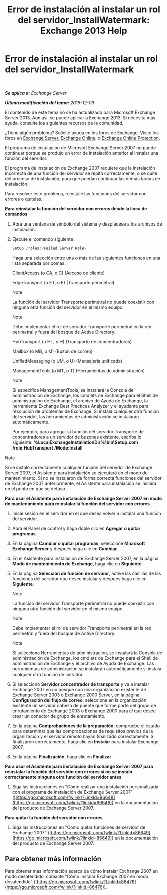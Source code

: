 ﻿---
title: 'Error de instalación al instalar un rol del servidor_InstallWatermark: Exchange 2013 Help'
TOCTitle: Error de instalación al instalar un rol del servidor_InstallWatermark
ms:assetid: ad89ebd5-f9bb-40c1-8811-09b145c2b341
ms:mtpsurl: https://technet.microsoft.com/es-es/library/ms.exch.setupreadiness.installwatermark(v=EXCHG.150)
ms:contentKeyID: 48268553
ms.date: 04/23/2018
mtps_version: v=EXCHG.150
ms.translationtype: HT
---

# Error de instalación al instalar un rol del servidor\_InstallWatermark

 

_**Se aplica a:** Exchange Server_

_**Última modificación del tema:** 2016-12-09_

El contenido de este tema no se ha actualizado para Microsoft Exchange Server 2013. Aun así, se puede aplicar a Exchange 2013. Si necesita más ayuda, consulte los siguientes recursos de la comunidad.

¿Tiene algún problema? Solicite ayuda en los foros de Exchange. Visite los foros en [Exchange Server](https://go.microsoft.com/fwlink/p/?linkid=60612), [Exchange Online](https://go.microsoft.com/fwlink/p/?linkid=267542), o [Exchange Online Protection](https://go.microsoft.com/fwlink/p/?linkid=285351).

El programa de instalación de Microsoft Exchange Server 2007 no puede continuar porque se produjo un error de instalación anterior al instalar una función del servidor.

El programa de instalación de Exchange 2007 requiere que la instalación incorrecta de una función del servidor se repita correctamente, o se quite del proceso de instalación, para que puedan continuar las demás tareas de instalación.

Para resolver este problema, reinstale las funciones del servidor con errores o quítelas.

**Para reinstalar la función del servidor con errores desde la línea de comandos**

1.  Abra una ventana de símbolo del sistema y desplácese a los archivos de instalación.

2.  Ejecute el comando siguiente :
    
    ```powershell
    Setup /roles:<Failed Server Role>
    ```
    
    Haga una selección entre una o más de las siguientes funciones en una lista separada por comas:
    
    ClientAccess (o CA, o C) (Acceso de cliente)
    
    EdgeTransport (o ET, o E) (Transporte perimetral)
    

    > [!NOTE]
    > La función del servidor Transporte perimetral no puede coexistir con ninguna otra función del servidor en el mismo equipo.

    

    > [!NOTE]
    > Debe implementar el rol de servidor Transporte perimetral en la red perimetral y fuera del bosque de Active Directory.

    
    HubTransport (o HT, o H) (Transporte de concentradores)
    
    Mailbox (o MB, o M) (Buzón de correo)
    
    UnifiedMessaging (o UM, o U) (Mensajería unificada)
    
    ManagementTools (o MT, o T) (Herramientas de administración)
    

    > [!NOTE]
    > Si especifica ManagementTools, se instalará la Consola de administración de Exchange, los cmdlets de Exchange para el Shell de administración de Exchange, el archivo de Ayuda de Exchange, la herramienta Exchange Best Practices Analyzer y el ayudante para resolución de problemas de Exchange. Si instala cualquier otra función del servidor, las herramientas de administración se instalarán automáticamente.

    
    Por ejemplo, para agregar la función del servidor Transporte de concentradores a un servidor de buzones existente, escriba lo siguiente: **%LocalExchangeInstallationDir%\\bin\\Setup.com /role:HubTransport /Mode:Install**


> [!NOTE]
> Si se instaló correctamente cualquier función del servidor de Exchange Server&nbsp;2007, el Asistente para instalación se ejecutará en el modo de mantenimiento. Si no se instalaron de forma correcta funciones del servidor de Exchange 2007 anteriormente, el Asistente para instalación se iniciará en el punto en que se detuvo.



**Para usar el Asistente para instalación de Exchange Server 2007 en modo de mantenimiento para reinstalar la función del servidor con errores**

1.  Inicie sesión en el servidor en el que desea volver a instalar una función del servidor.

2.  Abra el Panel de control y haga doble clic en **Agregar o quitar programas**.

3.  En la página **Cambiar o quitar programas**, seleccione **Microsoft Exchange Server** y después haga clic en **Cambiar**.

4.  En el Asistente para instalación de Exchange Server 2007, en la página **Modo de mantenimiento de Exchange**, haga clic en **Siguiente**.

5.  En la página **Selección de función de servidor**, active las casillas de las funciones del servidor que desee instalar y después haga clic en **Siguiente**.
    

    > [!NOTE]
    > La función del servidor Transporte perimetral no puede coexistir con ninguna otra función del servidor en el mismo equipo.

    

    > [!NOTE]
    > Debe implementar el rol de servidor Transporte perimetral en la red perimetral y fuera del bosque de Active Directory.

    

    > [!NOTE]
    > Si selecciona Herramientas de administración, se instalará la Consola de administración de Exchange, los cmdlets de Exchange para el Shell de administración de Exchange y el archivo de Ayuda de Exchange. Las herramientas de administración se instalarán automáticamente si instala cualquier otra función de servidor.



6.  Si seleccionó **Servidor concentrador de transporte** y va a instalar Exchange 2007 en un bosque con una organización existente de Exchange Server 2003 o Exchange 2000 Server, en la página **Configuración del flujo de correo**, seleccione en la organización existente un servidor cabeza de puente que forme parte del grupo de enrutamiento de Exchange 2003 o Exchange 2000 para el que desee crear un conector de grupo de enrutamiento.

7.  En la página **Comprobaciones de la preparación**, compruebe el estado para determinar que las comprobaciones de requisitos previos de la organización y el servidor remoto hayan finalizado correctamente. Si finalizaron correctamente, haga clic en **Instalar** para instalar Exchange 2007.

8.  En la página **Finalización**, haga clic en **Finalizar**.

**Para usar el Asistente para instalación de Exchange Server 2007 para reinstalar la función del servidor con errores si no se instaló correctamente ninguna otra función del servidor antes**

1.  Siga las instrucciones en "Cómo realizar una instalación personalizada con el programa de instalación de Exchange Server 2007" ([https://go.microsoft.com/fwlink/?LinkId=86648](https://go.microsoft.com/fwlink/?linkid=86648)) en la documentación del producto de Exchange Server 2007.

**Para quitar la función del servidor con errores**

1.  Siga las instrucciones en "Como quitar funciones de servidor de Exchange 2007" ([https://go.microsoft.com/fwlink/?LinkId=86649](https://go.microsoft.com/fwlink/?linkid=86649)) en la documentación del producto de Exchange Server 2007.

## Para obtener más información

Para obtener más información acerca de cómo instalar Exchange 2007 en modo desatendido, consulte "Cómo instalar Exchange 2007 en modo desatendido" ([https://go.microsoft.com/fwlink/?LinkId=86476](https://go.microsoft.com/fwlink/?linkid=86476)).

